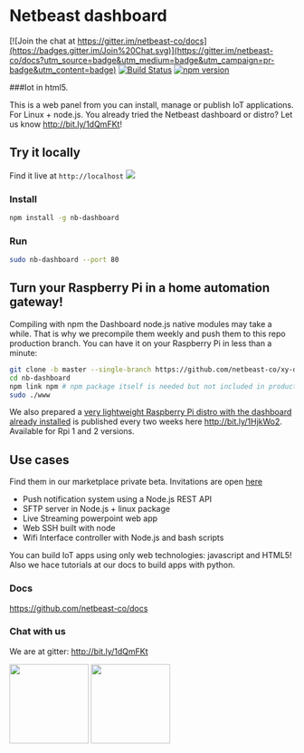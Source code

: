 # Netbeast dashboard

[![Join the chat at https://gitter.im/netbeast-co/docs](https://badges.gitter.im/Join%20Chat.svg)](https://gitter.im/netbeast-co/docs?utm_source=badge&utm_medium=badge&utm_campaign=pr-badge&utm_content=badge)
[![Build Status](https://travis-ci.org/netbeast-co/dashboard.svg)](https://travis-ci.org/netbeast-co/dashboard)
[![npm version](https://badge.fury.io/js/dashboard.svg)](http://badge.fury.io/js/dashboard)


###Iot in html5.

This is a web panel from you can install, manage or publish IoT applications. For Linux + node.js. You already tried the Netbeast dashboard or distro? Let us know http://bit.ly/1dQmFKt!

## Try it locally
Find it live at `http://localhost`
<img src="https://github.com/netbeast-co/docs/blob/master/img/dashboard-cap.png?raw=true"></img>

### Install
``` bash
npm install -g nb-dashboard
```

### Run
```bash
sudo nb-dashboard --port 80
```

## Turn your Raspberry Pi in a home automation gateway!

Compiling with npm the Dashboard node.js native modules may take a while. That is why we precompile them weekly and push them to this repo production branch. You can have it on your Raspberry Pi in less than a minute:

```bash
git clone -b master --single-branch https://github.com/netbeast-co/xy-dashboard/
cd nb-dashboard
npm link npm # npm package itself is needed but not included in production
sudo ./www
```

We also prepared a <u>very lightweight Raspberry Pi distro with the dashboard already installed</u> is published every two weeks here http://bit.ly/1HjkWo2. Available for Rpi 1 and 2 versions.

## Use cases
Find them in our marketplace private beta. Invitations are open <a target="_blank" href="http://bit.ly/1ENxgvq">here</a>
* Push notification system using a Node.js REST API
* SFTP server in Node.js + linux package
* Live Streaming powerpoint web app
* Web SSH built with node
* Wifi Interface  controller with Node.js and bash scripts

You can build IoT apps using only web technologies: javascript and HTML5! Also we hace tutorials at our docs to build apps with python.


### Docs
https://github.com/netbeast-co/docs


### Chat with us
We are at gitter: http://bit.ly/1dQmFKt


<img src="https://github.com/netbeast-co/docs/blob/master/img/open-source.png?raw=true" height="140px" width="auto"/>
<img src="https://github.com/netbeast-co/docs/blob/master/img/open-hw.png?raw=true" height="140px" width="auto"/>
